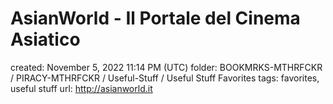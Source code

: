 # AsianWorld - Il Portale del Cinema Asiatico

created: November 5, 2022 11:14 PM (UTC)
folder: BOOKMRKS-MTHRFCKR / PIRACY-MTHRFCKR / Useful-Stuff / Useful Stuff Favorites
tags: favorites, useful stuff
url: http://asianworld.it
